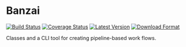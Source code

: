 Banzai
======

[![Build Status](https://travis-ci.org/twneale/banzai.svg?branch=master)](https://travis-ci.org/twneale/banzai)
[![Coverage Status](https://coveralls.io/repos/twneale/banzai/badge.png?branch=master)](https://coveralls.io/r/twneale/banzai?branch=master)
[![Latest Version](https://img.shields.io/pypi/v/banzai.svg)](https://pypi.python.org/pypi/banzai/)
[![Download Format](https://img.shields.io/pypi/format/banzai.svg)](https://pypi.python.org/pypi/banzai/)

Classes and a CLI tool for creating pipeline-based work flows.
